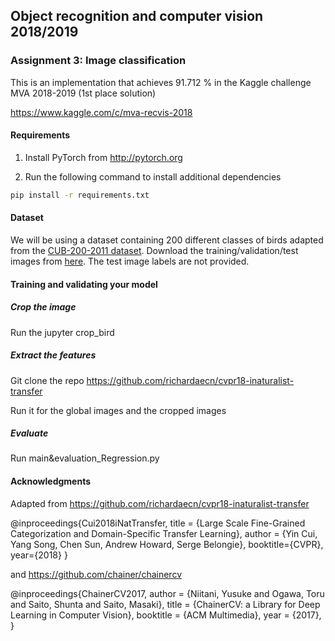 ## Object recognition and computer vision 2018/2019

### Assignment 3: Image classification

This is an implementation that achieves 91.712 % in the Kaggle challenge MVA 2018-2019 (1st place solution)

https://www.kaggle.com/c/mva-recvis-2018

#### Requirements
1. Install PyTorch from http://pytorch.org

2. Run the following command to install additional dependencies

```bash
pip install -r requirements.txt
```

#### Dataset
We will be using a dataset containing 200 different classes of birds adapted from the [CUB-200-2011 dataset](http://www.vision.caltech.edu/visipedia/CUB-200-2011.html).
Download the training/validation/test images from [here](https://www.di.ens.fr/willow/teaching/recvis18/assignment3/bird_dataset.zip). The test image labels are not provided.

#### Training and validating your model

##### Crop the image

Run the jupyter crop_bird

##### Extract the features

Git clone the repo https://github.com/richardaecn/cvpr18-inaturalist-transfer

Run it for the global images and the cropped images

##### Evaluate

Run  main&evaluation_Regression.py

#### Acknowledgments

Adapted from https://github.com/richardaecn/cvpr18-inaturalist-transfer

@inproceedings{Cui2018iNatTransfer,
  title = {Large Scale Fine-Grained Categorization and Domain-Specific Transfer Learning},
  author = {Yin Cui, Yang Song, Chen Sun, Andrew Howard, Serge Belongie},
  booktitle={CVPR},
  year={2018}
}

and https://github.com/chainer/chainercv

@inproceedings{ChainerCV2017,
    author = {Niitani, Yusuke and Ogawa, Toru and Saito, Shunta and Saito, Masaki},
    title = {ChainerCV: a Library for Deep Learning in Computer Vision},
    booktitle = {ACM Multimedia},
    year = {2017},
}